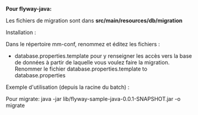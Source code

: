 **Pour flyway-java:**

Les fichiers de migration sont dans **src/main/resources/db/migration**

Installation :

Dans le répertoire mm-conf, renommez et éditez les fichiers :
 
 - database.properties.template pour y renseigner les accès vers la base de données  à partir de laquelle vous voulez faire la migration. Renommer le fichier database.properties.template  to database.properties
   
Exemple d'utilisation (depuis la racine du batch) : 

Pour migrate:
java -jar lib/flyway-sample-java-0.0.1-SNAPSHOT.jar -o migrate